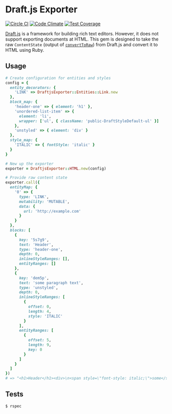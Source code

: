 # Draft.js Exporter

[![Circle CI](https://circleci.com/gh/ignitionworks/draftjs_exporter/tree/master.svg?style=shield)](https://circleci.com/gh/ignitionworks/draftjs_exporter/tree/master)
[![Code Climate](https://codeclimate.com/github/ignitionworks/draftjs_exporter/badges/gpa.svg)](https://codeclimate.com/github/ignitionworks/draftjs_exporter)
[![Test Coverage](https://codeclimate.com/github/ignitionworks/draftjs_exporter/badges/coverage.svg)](https://codeclimate.com/github/ignitionworks/draftjs_exporter/coverage)

[Draft.js](https://facebook.github.io/draft-js/) is a framework for
building rich text editors. However, it does not support exporting
documents at HTML. This gem is designed to take the raw `ContentState`
(output of [`convertToRaw`](https://facebook.github.io/draft-js/docs/api-reference-data-conversion.html#converttoraw))
from Draft.js and convert it to HTML using Ruby.

## Usage

```ruby
# Create configuration for entities and styles
config = {
  entity_decorators: {
    'LINK' => DraftjsExporter::Entities::Link.new
  },
  block_map: {
    'header-one' => { element: 'h1' },
    'unordered-list-item' => {
      element: 'li',
      wrapper: ['ul', { className: 'public-DraftStyleDefault-ul' }]
    },
    'unstyled' => { element: 'div' }
  },
  style_map: {
    'ITALIC' => { fontStyle: 'italic' }
  }
}

# New up the exporter
exporter = DraftjsExporter::HTML.new(config)

# Provide raw content state
exporter.call({
  entityMap: {
    '0' => {
      type: 'LINK',
      mutability: 'MUTABLE',
      data: {
        url: 'http://example.com'
      }
    }
  },
  blocks: [
    {
      key: '5s7g9',
      text: 'Header',
      type: 'header-one',
      depth: 0,
      inlineStyleRanges: [],
      entityRanges: []
    },
    {
      key: 'dem5p',
      text: 'some paragraph text',
      type: 'unstyled',
      depth: 0,
      inlineStyleRanges: [
        {
          offset: 0,
          length: 4,
          style: 'ITALIC'
        }
      ],
      entityRanges: [
        {
          offset: 5,
          length: 9,
          key: 0
        }
      ]
    }
  ]
})
# => "<h1>Header</h1><div>\n<span style=\"font-style: italic;\">some</span> <a href=\"http://example.com\">paragraph</a> text</div>"
```

## Tests

```bash
$ rspec
```

